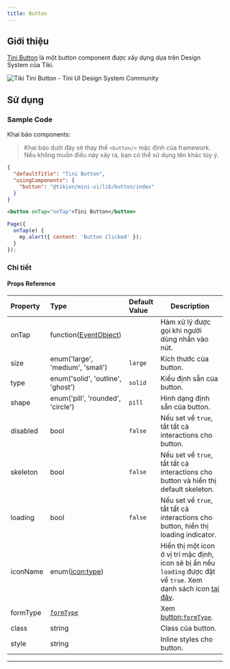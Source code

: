 ```yaml
---
title: Button
---
```


## Giới thiệu

[Tini Button](https://www.figma.com/file/C2Nq0TcxMbe0vvuVpLY4Gh/?node-id=549%3A6274) là một button component được xây dựng dựa trên Design System của Tiki.

<img alt="Tiki Tini Button - Tini UI Design System Community" src="https://i.imgur.com/O4p4xQG.png"/>

## Sử dụng

### Sample Code

Khai báo components:

> Khai báo dưới đây sẽ thay thế `<button/>` mặc định của framework. Nếu không muốn điều này xảy ra, bạn có thể sử dụng tên khác tùy ý.

```json
{
  "defaultTitle": "Tini Button",
  "usingComponents": {
    "button": "@tikivn/mini-ui/lib/button/index"
  }
}
```

```xml
<button onTap="onTap">Tini Button</button>
```

```js
Page({
  onTap(e) {
    my.alert({ content: 'Button Clicked' });
  }
});
```

### Chi tiết

#### Props Reference

| Property | Type                                                        | Default Value | Description                                                                                                                                    |
| :------- | :---------------------------------------------------------- | :------------ | ---------------------------------------------------------------------------------------------------------------------------------------------- |
| onTap    | function([EventObject](/docs/framework/event/event-object)) |               | Hàm xử lý được gọi khi người dùng nhấn vào nút.                                                                                                |
| size     | enum('large', 'medium', 'small')                            | `large`       | Kích thước của button.                                                                                                                         |
| type     | enum('solid', 'outline', 'ghost')                           | `solid`       | Kiểu định sẵn của button.                                                                                                                      |
| shape    | enum('pill', 'rounded', 'circle')                           | `pill`        | Hình dạng định sẵn của button.                                                                                                                 |
| disabled | bool                                                        | `false`       | Nếu set về `true`, tắt tất cả interactions cho button.                                                                                         |
| skeleton | bool                                                        | `false`       | Nếu set về `true`, tắt tất cả interactions cho button và hiển thị default skeleton.                                                            |
| loading  | bool                                                        | `false`       | Nếu set về `true`, tắt tất cả interactions cho button, hiển thị loading indicator.                                                             |
| iconName | enum([icon:type](/docs/component/basic/icon))               |               | Hiển thị một icon ở vị trí mặc định, icon sẽ bị ẩn nếu `loading` được đặt về `true`. Xem danh sách icon [tại đây](/docs/component/basic/icon). |
| formType | [`formType`](/docs/component/basic/button)                  |               | Xem [button:`formType`](/docs/component/basic/button).                                                                                         |
| class    | string                                                      |               | Class của button.                                                                                                                              |
| style    | string                                                      |               | Inline styles cho button.                                                                                                                      |

---
